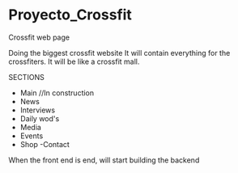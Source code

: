 # Proyecto_Crossfit
Crossfit web page


Doing the biggest crossfit website
It will contain everything for the crossfiters. It will be like a crossfit mall.


SECTIONS

- Main        //In construction
- News
- Interviews
- Daily wod's
- Media
- Events
- Shop
-Contact


When the front end is end, will start building the backend
